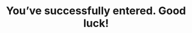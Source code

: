 ---
layout: entered
id: entered
permalink: /entered/
nav: false

title: You’ve successfully entered. Good luck!
meta-title: You’ve successfully entered. Good luck!
intro: Don’t forget to sign up to BromptonBike Hire to start your adventures today! Download the app and pick from a range of docking stations, with up to 30 days hire for those extra long getaways...
cta:
  text: Download the app
  link: https://www.bromptonbikehire.com/page/bbh-app
---